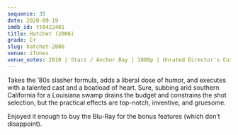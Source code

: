 ```yaml
---
sequence: 35
date: 2020-09-19
imdb_id: tt0422401
title: Hatchet (2006)
grade: C+
slug: hatchet-2006
venue: iTunes
venue_notes: 2010 | Starz / Anchor Bay | 1080p | Unrated Director's Cut
---
```


Takes the ’80s slasher formula, adds a liberal dose of humor, and executes with a talented cast and a boatload of heart. Sure, subbing arid southern California for a Louisiana swamp drains the budget and constrains the shot selection, but the practical effects are top-notch, inventive, and gruesome.

Enjoyed it enough to buy the Blu-Ray for the bonus features (which don’t disappoint).
